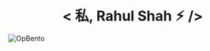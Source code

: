 <h1 align="center">< 私, Rahul Shah ⚡︎ /></h1>

![OpBento](https://firebasestorage.googleapis.com/v0/b/smartkaksha-fe32c.appspot.com/o/opbento%2Frxhul18ccad3.png?alt=media)
